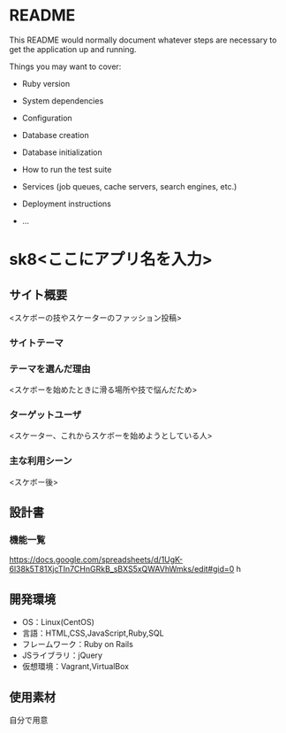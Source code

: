 # README

This README would normally document whatever steps are necessary to get the
application up and running.

Things you may want to cover:

* Ruby version

* System dependencies

* Configuration

* Database creation

* Database initialization

* How to run the test suite

* Services (job queues, cache servers, search engines, etc.)

* Deployment instructions

* ...

# sk8<ここにアプリ名を入力>

## サイト概要
<スケボーの技やスケーターのファッション投稿>

### サイトテーマ
<sk8>

### テーマを選んだ理由
<スケボーを始めたときに滑る場所や技で悩んだため>

### ターゲットユーザ
<スケーター、これからスケボーを始めようとしている人>

### 主な利用シーン
<スケボー後>

## 設計書


### 機能一覧
<https://docs.google.com/spreadsheets/d/1UgK-6l38k5T81XjcTIn7CHnGRkB_sBXS5xQWAVhWmks/edit#gid=0>
h
## 開発環境
- OS：Linux(CentOS)
- 言語：HTML,CSS,JavaScript,Ruby,SQL
- フレームワーク：Ruby on Rails
- JSライブラリ：jQuery
- 仮想環境：Vagrant,VirtualBox

## 使用素材
自分で用意